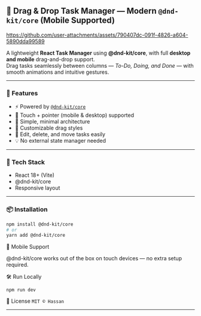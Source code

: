 
## 🧩 Drag & Drop Task Manager — Modern `@dnd-kit/core` (Mobile Supported)


https://github.com/user-attachments/assets/790407dc-091f-4826-a604-5890dda99589

A lightweight **React Task Manager** using **@dnd-kit/core**, with full **desktop and mobile** drag-and-drop support.  
Drag tasks seamlessly between columns — *To-Do, Doing, and Done* — with smooth animations and intuitive gestures.

---

### 🚀 Features
- ⚡ Powered by [`@dnd-kit/core`](https://docs.dndkit.com/)
- 📱 Touch + pointer (mobile & desktop) supported
- 🧩 Simple, minimal architecture
- 🎨 Customizable drag styles
- 🔄 Edit, delete, and move tasks easily
- 💡 No external state manager needed

---

### 🧠 Tech Stack
- React 18+ (Vite)
- @dnd-kit/core
- Responsive layout

---

### 📦 Installation
```bash
npm install @dnd-kit/core
# or
yarn add @dnd-kit/core
```

📱 Mobile Support

@dnd-kit/core works out of the box on touch devices — no extra setup required.

🛠️ Run Locally
```
npm run dev
```

🧾 License
`
 MIT © Hassan
`

<hr/>




